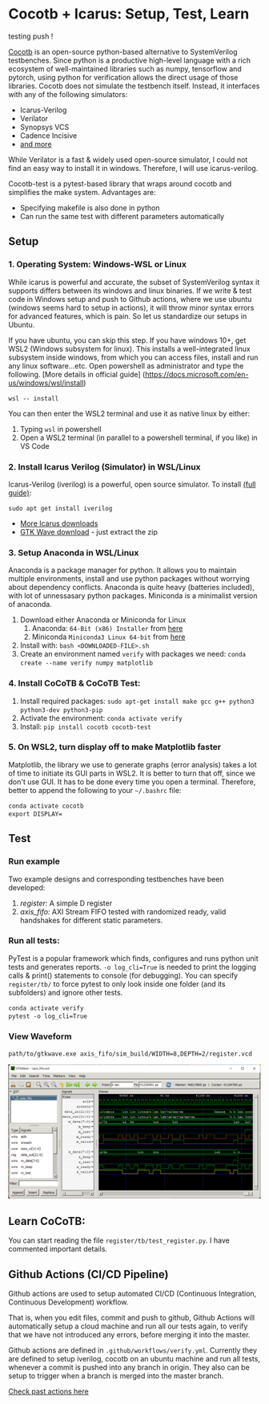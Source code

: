 # Cocotb + Icarus: Setup, Test, Learn

testing push !

[Cocotb](https://github.com/cocotb/cocotb) is an open-source python-based alternative to SystemVerilog testbenches. Since python is a productive high-level language with a rich ecosystem of well-maintained libraries such as numpy, tensorflow and pytorch, using python for verification allows the direct usage of those libraries. Cocotb does not simulate the testbench itself. Instead, it interfaces with any of the following simulators:

* Icarus-Verilog
* Verilator
* Synopsys VCS
* Cadence Incisive
* [and more](https://docs.cocotb.org/en/stable/simulator_support.html)

While Verilator is a fast & widely used open-source simulator, I could not find an easy way to install it in windows. Therefore, I will use icarus-verilog.

Cocotb-test is a pytest-based library that wraps around cocotb and simplifies the make system. Advantages are:

* Specifying makefile is also done in python
* Can run the same test with different parameters automatically

## Setup

### 1. Operating System: Windows-WSL or Linux

While icarus is powerful and accurate, the subset of SystemVerilog syntax it supports differs between its windows and linux binaries. If we write & test code in Windows setup and push to Github actions, where we use ubuntu (windows seems hard to setup in actions), it will throw minor syntax errors for advanced features, which is pain. So let us standardize our setups in Ubuntu.

If you have ubuntu, you can skip this step. If you have windows 10+, get WSL2 (Windows subsystem for linux). This installs a well-integrated linux subsystem inside windows, from which you can access files, install and run any linux software...etc. Open powershell as administrator and type the following. [More details in official guide] (https://docs.microsoft.com/en-us/windows/wsl/install)

```
wsl -- install
```

You can then enter the WSL2 terminal and use it as native linux by either:

1. Typing `wsl` in powershell
2. Open a WSL2 terminal (in parallel to a powershell terminal, if you like) in VS Code


### 2. Install Icarus Verilog (Simulator) in WSL/Linux

Icarus-Verilog (iverilog) is a powerful, open source simulator. To install [(full guide)](https://iverilog.fandom.com/wiki/Installation_Guide):

```
sudo apt get install iverilog
```

* [More Icarus downloads](https://bleyer.org/icarus/)
* [GTK Wave download](http://gtkwave.sourceforge.net/) - just extract the zip

### 3. Setup Anaconda in WSL/Linux

Anaconda is a package manager for python. It allows you to maintain multiple environments, install and use python packages without worrying about dependency conflicts. Anaconda is quite heavy (batteries included), with lot of unnessasary python packages. Miniconda is a minimalist version of anaconda.

1. Download either Anaconda or Miniconda for Linux
   1. Anaconda: `64-Bit (x86) Installer` from [here](https://www.anaconda.com/products/distribution#linux)
   2. Miniconda `Miniconda3 Linux 64-bit` from [here](https://docs.conda.io/en/latest/miniconda.html#linux-installers)
2. Install with: `bash <DOWNLOADED-FILE>.sh`
3. Create an environment named `verify` with packages we need: `conda create --name verify numpy matplotlib`


### 4. Install CoCoTB & CoCoTB Test:

1. Install required packages: `sudo apt-get install make gcc g++ python3 python3-dev python3-pip`
2. Activate the environment: `conda activate verify`
3. Install: `pip install cocotb cocotb-test`

### 5. On WSL2, turn display off to make Matplotlib faster

Matplotlib, the library we use to generate graphs (error analysis) takes a lot of time to initiate its GUI parts in WSL2. It is better to turn that off, since we don't use GUI. It has to be done every time you open a terminal. Therefore, better to append the following to your `~/.bashrc` file:

```
conda activate cocotb
export DISPLAY=
```

## Test

### Run example

Two example designs and corresponding testbenches have been developed:

1. _register:_ A simple D register
2. *axis_fifo:* AXI Stream FIFO tested with randomized ready, valid handshakes for different static parameters.

### Run all tests:

PyTest is a popular framework which finds, configures and runs python unit tests and generates reports. `-o log_cli=True` is needed to print the logging calls & print() statements to console (for debugging). You can specify `register/tb/` to force pytest to only look inside one folder (and its subfolders) and ignore other tests.

```
conda activate verify
pytest -o log_cli=True
```
### View Waveform

```
path/to/gtkwave.exe axis_fifo/sim_build/WIDTH=8,DEPTH=2/register.vcd
```

![GTK Wave](axis_fifo/other/gtk.png)

## Learn CoCoTB:

You can start reading the file `register/tb/test_register.py`. I have commented important details.


## Github Actions (CI/CD Pipeline)

Github actions are used to setup automated CI/CD (Continuous Integration, Continuous Development) workflow. 

That is, when you edit files, commit and push to github, Github Actions will automatically setup a cloud machine and run all our tests again, to verify that we have not introduced any errors, before merging it into the master.

Github actions are defined in `.github/workflows/verify.yml`. Currently they are defined to setup iverilog, cocotb on an ubuntu machine and run all tests, whenever a commit is pushed into any branch in origin. They also can be setup to trigger when a branch is merged into the master branch.

[Check past actions here](https://github.com/Lemurian-Labs/cocotb-example/actions)
